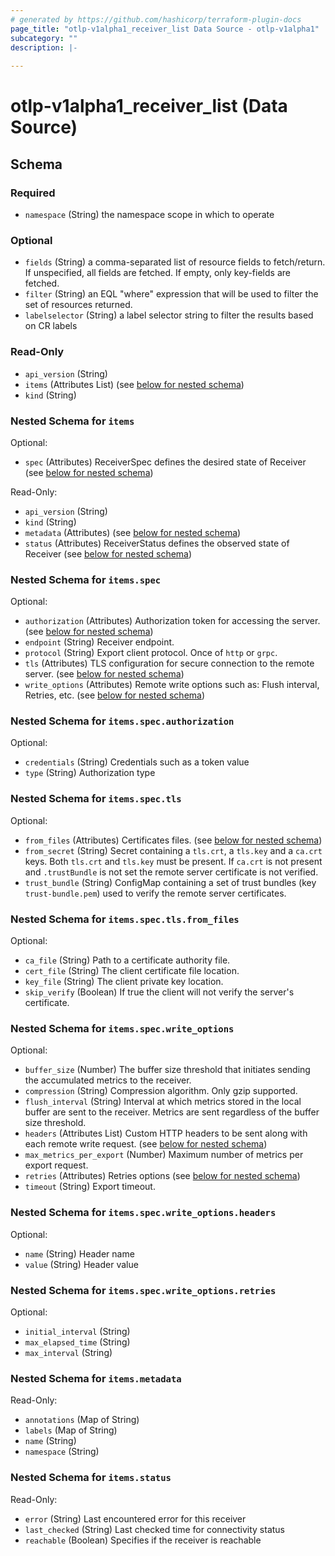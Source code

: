 ```yaml
---
# generated by https://github.com/hashicorp/terraform-plugin-docs
page_title: "otlp-v1alpha1_receiver_list Data Source - otlp-v1alpha1"
subcategory: ""
description: |-
  
---
```


# otlp-v1alpha1_receiver_list (Data Source)





<!-- schema generated by tfplugindocs -->
## Schema

### Required

- `namespace` (String) the namespace scope in which to operate

### Optional

- `fields` (String) a comma-separated list of resource fields to fetch/return.  If unspecified, all fields are fetched.  If empty, only key-fields are fetched.
- `filter` (String) an EQL "where" expression that will be used to filter the set of resources returned.
- `labelselector` (String) a label selector string to filter the results based on CR labels

### Read-Only

- `api_version` (String)
- `items` (Attributes List) (see [below for nested schema](#nestedatt--items))
- `kind` (String)

<a id="nestedatt--items"></a>
### Nested Schema for `items`

Optional:

- `spec` (Attributes) ReceiverSpec defines the desired state of Receiver (see [below for nested schema](#nestedatt--items--spec))

Read-Only:

- `api_version` (String)
- `kind` (String)
- `metadata` (Attributes) (see [below for nested schema](#nestedatt--items--metadata))
- `status` (Attributes) ReceiverStatus defines the observed state of Receiver (see [below for nested schema](#nestedatt--items--status))

<a id="nestedatt--items--spec"></a>
### Nested Schema for `items.spec`

Optional:

- `authorization` (Attributes) Authorization token for accessing the server. (see [below for nested schema](#nestedatt--items--spec--authorization))
- `endpoint` (String) Receiver endpoint.
- `protocol` (String) Export client protocol. Once of `http` or `grpc`.
- `tls` (Attributes) TLS configuration for secure connection to the remote server. (see [below for nested schema](#nestedatt--items--spec--tls))
- `write_options` (Attributes) Remote write options such as: Flush interval, Retries, etc. (see [below for nested schema](#nestedatt--items--spec--write_options))

<a id="nestedatt--items--spec--authorization"></a>
### Nested Schema for `items.spec.authorization`

Optional:

- `credentials` (String) Credentials such as a token value
- `type` (String) Authorization type


<a id="nestedatt--items--spec--tls"></a>
### Nested Schema for `items.spec.tls`

Optional:

- `from_files` (Attributes) Certificates files. (see [below for nested schema](#nestedatt--items--spec--tls--from_files))
- `from_secret` (String) Secret containing a `tls.crt`, a `tls.key` and a `ca.crt` keys.
Both `tls.crt` and `tls.key` must be present.
If `ca.crt` is not present and `.trustBundle` is not set
the remote server certificate is not verified.
- `trust_bundle` (String) ConfigMap containing a set of trust bundles (key `trust-bundle.pem`) used to
verify the remote server certificates.

<a id="nestedatt--items--spec--tls--from_files"></a>
### Nested Schema for `items.spec.tls.from_files`

Optional:

- `ca_file` (String) Path to a certificate authority file.
- `cert_file` (String) The client certificate file location.
- `key_file` (String) The client private key location.
- `skip_verify` (Boolean) If true the client will not verify the server's certificate.



<a id="nestedatt--items--spec--write_options"></a>
### Nested Schema for `items.spec.write_options`

Optional:

- `buffer_size` (Number) The buffer size threshold that initiates sending the accumulated metrics to the receiver.
- `compression` (String) Compression algorithm. Only gzip supported.
- `flush_interval` (String) Interval at which metrics stored in the local buffer are sent to the receiver.
Metrics are sent regardless of the buffer size threshold.
- `headers` (Attributes List) Custom HTTP headers to be sent along with each remote write request. (see [below for nested schema](#nestedatt--items--spec--write_options--headers))
- `max_metrics_per_export` (Number) Maximum number of metrics per export request.
- `retries` (Attributes) Retries options (see [below for nested schema](#nestedatt--items--spec--write_options--retries))
- `timeout` (String) Export timeout.

<a id="nestedatt--items--spec--write_options--headers"></a>
### Nested Schema for `items.spec.write_options.headers`

Optional:

- `name` (String) Header name
- `value` (String) Header value


<a id="nestedatt--items--spec--write_options--retries"></a>
### Nested Schema for `items.spec.write_options.retries`

Optional:

- `initial_interval` (String)
- `max_elapsed_time` (String)
- `max_interval` (String)




<a id="nestedatt--items--metadata"></a>
### Nested Schema for `items.metadata`

Read-Only:

- `annotations` (Map of String)
- `labels` (Map of String)
- `name` (String)
- `namespace` (String)


<a id="nestedatt--items--status"></a>
### Nested Schema for `items.status`

Read-Only:

- `error` (String) Last encountered error for this receiver
- `last_checked` (String) Last checked time for connectivity status
- `reachable` (Boolean) Specifies if the receiver is reachable
